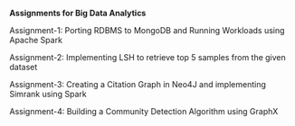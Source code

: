 **Assignments for Big Data Analytics**

Assignment-1: Porting RDBMS to MongoDB and Running Workloads using Apache Spark

Assignment-2: Implementing LSH to retrieve top 5 samples from the given dataset

Assignment-3: Creating a Citation Graph in Neo4J and implementing Simrank using Spark

Assignment-4: Building a Community Detection Algorithm using GraphX
